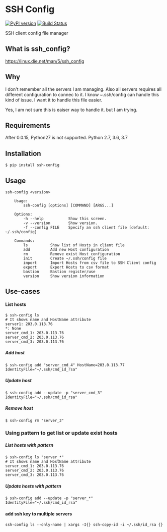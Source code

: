 SSH Config
==========
[![PyPI version](https://badge.fury.io/py/ssh-config.svg)](https://badge.fury.io/py/ssh-config)
[![Build Status](https://travis-ci.org/haginara/ssh_config.svg?branch=master)](https://travis-ci.org/haginara/ssh_config)

SSH client config file manager


What is ssh_config?
-------------------
https://linux.die.net/man/5/ssh_config

Why
---
I don't remember all the servers I am managing. Also all servers requires all different configuration to connec to it. I know ~.ssh/config can handle this kind of issue. I want it to handle this file easier.

Yes, I am not sure this is eaiser way to handle it. but I am trying.

Requirements
------------
After 0.0.15, Python27 is not supported.
Python 2.7, 3.6, 3.7

Installation
------------
```
$ pip install ssh-config
```

Usage
-----
```
ssh-config <version>

    Usage:
        ssh-config [options] [COMMAND] [ARGS...]

    Options:
        -h --help           Show this screen.
        -v --version        Show version.
        -f --config FILE    Specify an ssh client file [default: ~/.ssh/config]

    Commands:
        ls          Show list of Hosts in client file
        add         Add new Host configuration
        rm          Remove exist Host configuration
        init        Create ~/.ssh/config file
        import      Import Hosts from csv file to SSH Client config
        export      Export Hosts to csv format
        bastion     Bastion register/use
        version     Show version information
```

Use-cases
---------

#### List hosts
```
$ ssh-config ls 
# It shows name and HostName attribute
server1: 203.0.113.76
*: None
server_cmd_1: 203.0.113.76
server_cmd_2: 203.0.113.76
server_cmd_3: 203.0.113.76
```

##### Add host
```
$ ssh-config add "server_cmd_4" HostName=203.0.113.77 IdentityFile="~/.ssh/cmd_id_rsa"
```

##### Update host
```
$ ssh-config add --update -p "server_cmd_3" IdentityFile="~/.ssh/cmd_id_rsa"
```

##### Remove host
```
$ ssh-config rm "server_3" 
```

### Using pattern to get list or update exist hosts

##### List hosts with pattern
```
$ ssh-config ls "server_*"
# It shows name and HostName attribute
server_cmd_1: 203.0.113.76
server_cmd_2: 203.0.113.76
server_cmd_3: 203.0.113.76
```

##### Update hosts with pattern
```
$ ssh-config add --update -p "server_*" IdentityFile="~/.ssh/cmd_id_rsa"
```


#### add ssh key to multiple servers
```
ssh-config ls --only-name | xargs -I{} ssh-copy-id -i ~/.ssh/id_rsa {}
```
